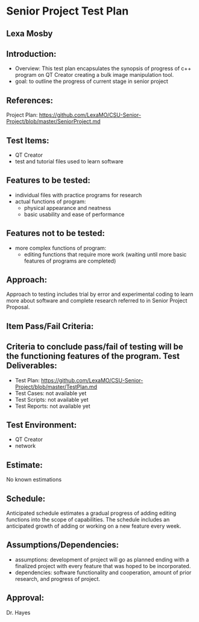 Senior Project Test Plan
========================
Lexa Mosby
----------

Introduction:
-------------
- Overview: This test plan encapsulates the synopsis of progress of c++ program on QT Creator creating a bulk image manipulation tool.
- goal: to outline the progress of current stage in senior project

References:
-----------
Project Plan: https://github.com/LexaMO/CSU-Senior-Project/blob/master/SeniorProject.md

Test Items:
-----------
- QT Creator
- test and tutorial files used to learn software

Features to be tested:
-----------------------
- individual files with practice programs for research
- actual functions of program:
  - physical appearance and neatness
  - basic usability and ease of performance

Features not to be tested:
--------------------------
- more complex functions of program:
  - editing functions that require more work (waiting until more basic features of programs are completed)

Approach:
--------
Approach to testing includes trial by error and experimental coding to learn more about software and complete research referred to in Senior Project Proposal.

Item Pass/Fail Criteria:
-----------------------
Criteria to conclude pass/fail of testing will be the functioning features of the program.
Test Deliverables:
-------------------
- Test Plan: https://github.com/LexaMO/CSU-Senior-Project/blob/master/TestPlan.md
- Test Cases: not available yet
- Test Scripts: not available yet
- Test Reports: not available yet

Test Environment:
-----------------
- QT Creator
- network

Estimate:
---------
No known estimations

Schedule:
---------
Anticipated schedule estimates a gradual progress of adding editing functions into the scope of capabilities. The schedule includes an anticipated growth of adding or working on a new feature every week.

Assumptions/Dependencies:
-------------------------
- assumptions: development of project will go as planned ending with a finalized project with every feature that was hoped to be incorporated.
- dependencies: software functionality and cooperation, amount of prior research, and progress of project.

Approval:
-----------
Dr. Hayes 
